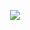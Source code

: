 <p align="center">
  <img src="[이미지URL](https://github.com/dbswlgp/emco/assets/46889729/33e14e49-8290-4e9d-913d-529c6f0572d5
)https://github.com/dbswlgp/emco/assets/46889729/33e14e49-8290-4e9d-913d-529c6f0572d5">
</p>

